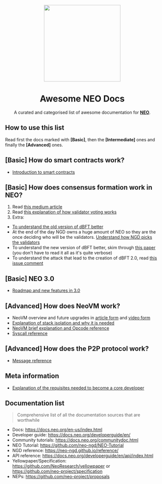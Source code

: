 <p align="center">
  <img
    src="https://neo-cdn.azureedge.net/images/neo_logo.svg"
    width="250px"
  >
</p>

<h1 align="center">Awesome NEO Docs</h1>

<p align="center">
  A curated and categorised list of awesome documentation for <b><a href="https://neo.org/">NEO</a></b>.
</p>

## How to use this list
Read first the docs marked with **[Basic]**, then the **[Intermediate]** ones and finally the **[Advanced]** ones.

## [Basic] How do smart contracts work?
- [Introduction to smart contracts](https://docs.neo.org/en-us/sc/gettingstarted/introduction.html)

## [Basic] How does consensus formation work in NEO?
1. Read [this medium article](https://medium.com/neo-smart-economy/neos-dbft-2-0-single-block-finality-with-improved-availability-6a4aca7bd1c4)
2. Read [this explanation of how validator voting works](https://docs.neo.org/developerguide/en/articles/consensus/vote_validator.html)
3. Extra:
  * [To understand the old version of dBFT better](https://docs.neo.org/developerguide/en/articles/consensus/consensus_algorithm.html)
  * At the end of the day NGD owns a huge amount of NEO so they are the once deciding who will be the validators. [Understand how NGD picks the validators](https://neo-ngd.github.io/reference/How-To-Become-NEO-Consensus-Node.html)
  * To understand the new version of dBFT better, skim through [this paper](https://docs.neo.org/en-us/08_dbft.pdf) (you don't have to read it all as it's quite verbose)
  * To understand the attack that lead to the creation of dBFT 2.0, read [this issue comment](https://github.com/neo-project/neo/pull/320#issuecomment-422308894)

## [Basic] NEO 3.0
- [Roadmap and new features in 3.0](https://medium.com/neo-smart-economy/roadmap-of-neo-3-0-development-e2ae64edf226)

## [Advanced] How does NeoVM work?
- NeoVM overview and future upgrades in [article form](https://medium.com/neo-smart-economy/a-deep-dive-into-neovm-neocontract-e470c2c3afb0) and [video form](https://www.youtube.com/watch?v=fLppte-guYE)
- [Explanation of stack isolation and why it is needed](https://medium.com/neo-smart-economy/upgrade-of-neovm-36ee232835d9)
- [NeoVM brief explanation and Opcode reference](https://docs.neo.org/developerguide/en/articles/neo_vm.html)
- [Syscall reference](https://docs.neo.org/developerguide/en/articles/smart_contract.html)

## [Advanced] How does the P2P protocol work?
- [Message reference](https://docs.neo.org/developerguide/en/articles/network_protocol.html)

## Meta information
- [Explanation of the requisites needed to become a core developer](https://neo-ngd.github.io/reference/Becoming_Core_Dev/How-to-Become-A-NEO-Core-Developer.html)

## Documentation list
> Comprehensive list of all the documentation sources that are worthwhile
- Docs: https://docs.neo.org/en-us/index.html
- Developer guide: https://docs.neo.org/developerguide/en/
- Community tutorials: https://docs.neo.org/communitydoc.html
- NEO Tutorial: https://github.com/neo-ngd/NEO-Tutorial
- NGD reference: https://neo-ngd.github.io/reference/
- API reference: https://docs.neo.org/developerguide/en/api/index.html
- Yellowpaper/Specification: https://github.com/NeoResearch/yellowpaper or https://github.com/neo-project/specification
- NEPs: https://github.com/neo-project/proposals
